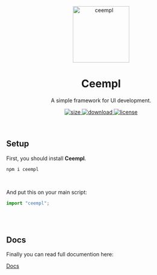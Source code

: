 <div align="center">
  <a href="http://ceempl.com" target="_blank"> 
    <img src="https://i.ibb.co/Kx20swD/ceempl.png" alt="ceempl" height="150" />
  </a>
  <h1><b> Ceempl </b></h1>
  <p>A simple framework for UI development.</p>
  <a href="https://bundlephobia.com/result?p=ceempl" target="_blank">
    <img src="https://img.shields.io/bundlephobia/minzip/ceempl" alt="size"></img>
  </a>
  <a href="https://www.npmjs.com/package/ceempl" target="_blank">
    <img src="https://img.shields.io/npm/dt/ceempl" alt="download"></img>
  </a>
  <a href="https://github.com/ceempl/ceempl/blob/master/LICENSE" target="_blank">
    <img src="https://img.shields.io/npm/l/ceempl" alt="license"></img>
  </a>
</div>

<br>
<br>

## Setup

First, you should install <b>Ceempl</b>.

```terminal
npm i ceempl
```

<br>
 
And put this on your main script:

```javascript
import "ceempl";
```

<br>
<br>

## Docs

Finally you can read full documention here:

[Docs](http://ceempl.com)
